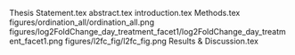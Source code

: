Thesis Statement.tex
abstract.tex
introduction.tex
Methods.tex
figures/ordination_all/ordination_all.png
figures/log2FoldChange_day_treatment_facet1/log2FoldChange_day_treatment_facet1.png
figures/l2fc_fig/l2fc_fig.png
Results & Discussion.tex
